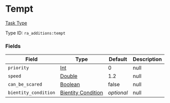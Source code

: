 # Tempt
[Task Type](../task_types.md)

Type ID: `ra_additions:tempt`
### Fields
Field | Type | Default | Description
------|------|---------|-------------
`priority` | [Int](../data_types/int.md) | 0 | null
`speed` | [Double](../data_types/double.md) | 1.2 | null
`can_be_scared` | [Boolean](../data_types/boolean.md) | false | null
`bientity_condition` | [Bientity Condition](../data_types/bientity_condition.md) | _optional_ | null

